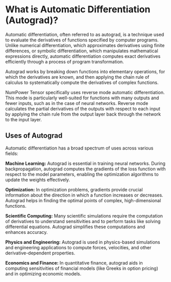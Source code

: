 # What is Automatic Differentiation (Autograd)?

Automatic differentiation, often referred to as autograd, is a technique used to evaluate the derivatives of functions specified by computer programs. Unlike numerical differentiation, which approximates derivatives using finite differences, or symbolic differentiation, which manipulates mathematical expressions directly, automatic differentiation computes exact derivatives efficiently through a process of program transformation.

Autograd works by breaking down functions into elementary operations, for which the derivatives are known, and then applying the chain rule of calculus to systematically compute the derivatives of complex functions.

NumPower Tensor specifically uses reverse mode automatic differentiation. This mode is particularly well-suited for functions with many outputs and fewer inputs, such as in the case of neural networks. Reverse mode calculates the partial derivatives of the outputs with respect to each input by applying the chain rule from the output layer back through the network to the input layer.


## Uses of Autograd
Automatic differentiation has a broad spectrum of uses across various fields:

**Machine Learning:** Autograd is essential in training neural networks. During backpropagation, autograd computes the gradients of the loss function with respect to the model parameters, enabling the optimization algorithms to update the weights effectively.

**Optimization:** In optimization problems, gradients provide crucial information about the direction in which a function increases or decreases. Autograd helps in finding the optimal points of complex, high-dimensional functions.

**Scientific Computing:** Many scientific simulations require the computation of derivatives to understand sensitivities and to perform tasks like solving differential equations. Autograd simplifies these computations and enhances accuracy.

**Physics and Engineering:** Autograd is used in physics-based simulations and engineering applications to compute forces, velocities, and other derivative-dependent properties.

**Economics and Finance:** In quantitative finance, autograd aids in computing sensitivities of financial models (like Greeks in option pricing) and in optimizing economic models.

